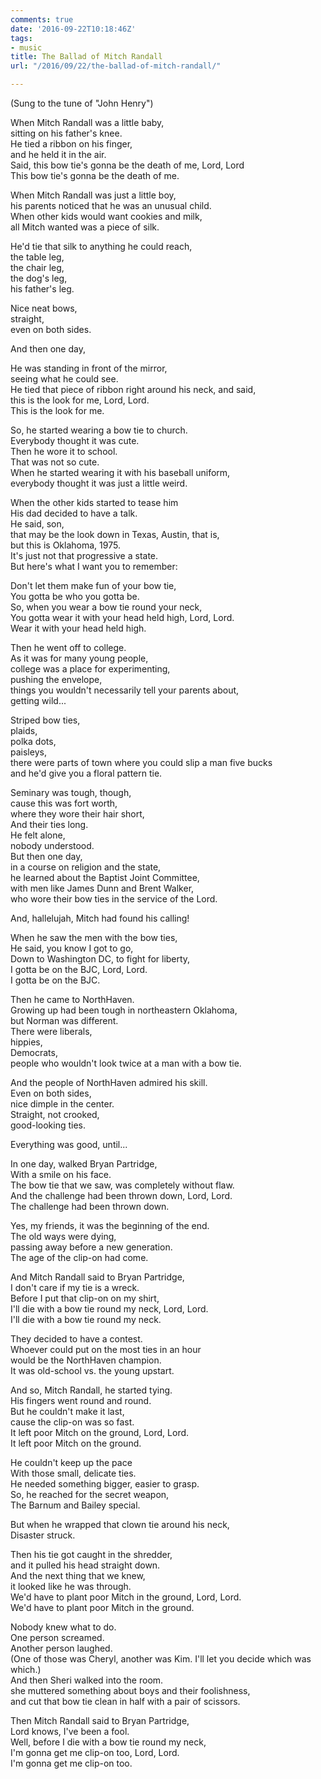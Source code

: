 ```yaml
---
comments: true
date: '2016-09-22T10:18:46Z'
tags:
- music
title: The Ballad of Mitch Randall
url: "/2016/09/22/the-ballad-of-mitch-randall/"

---
```

(Sung to the tune of "John Henry")

When Mitch Randall was a little baby,  
sitting on his father's knee.  
He tied a ribbon on his finger,  
and he held it in the air.  
Said, this bow tie's gonna be the death of me, Lord, Lord  
This bow tie's gonna be the death of me.

When Mitch Randall was just a little boy,  
his parents noticed that he was an unusual child.  
When other kids would want cookies and milk,  
all Mitch wanted was a piece of silk.

He'd tie that silk to anything he could reach,  
the table leg,  
the chair leg,  
the dog's leg,  
his father's leg.

Nice neat bows,  
straight,  
even on both sides.

And then one day,
  
He was standing in front of the mirror,  
seeing what he could see.  
He tied that piece of ribbon right around his neck, and said,  
this is the look for me, Lord, Lord.  
This is the look for me.
  
So, he started wearing a bow tie to church.  
Everybody thought it was cute.  
Then he wore it to school.  
That was not so cute.  
When he started wearing it with his baseball uniform,  
everybody thought it was just a little weird.


When the other kids started to tease him  
His dad decided to have a talk.   
He said, son,  
that may be the look down in Texas, Austin, that is,  
but this is Oklahoma, 1975.  
It's just not that progressive a state.  
But here's what I want you to remember:
  
Don't let them make fun of your bow tie,  
You gotta be who you gotta be.  
So, when you wear a bow tie round your neck,  
You gotta wear it with your head held high, Lord, Lord.  
Wear it with your head held high.
  
Then he went off to college.  
As it was for many young people,  
college was a place for experimenting,  
pushing the envelope,  
things you wouldn't necessarily tell your parents about,  
getting wild...

Striped bow ties,  
plaids,  
polka dots,  
paisleys,  
there were parts of town where you could slip a man five bucks  
and he'd give you a floral pattern tie.

Seminary was tough, though,  
cause this was fort worth,  
where they wore their hair short,  
And their ties long.  
He felt alone,  
nobody understood.  
But then one day,  
in a course on religion and the state,  
he learned about the Baptist Joint Committee,  
with men like James Dunn and Brent Walker,  
who wore their bow ties in the service of the Lord.

And, hallelujah, Mitch had found his calling!
  
When he saw the men with the bow ties,  
He said, you know I got to go,  
Down to Washington DC, to fight for liberty,  
I gotta be on the BJC, Lord, Lord.  
I gotta be on the BJC.
  
Then he came to NorthHaven.  
Growing up had been tough in northeastern Oklahoma,  
but Norman was different.  
There were liberals,  
hippies,  
Democrats,  
people who wouldn't look twice at a man with a bow tie.

And the people of NorthHaven admired his skill.  
Even on both sides,  
nice dimple in the center.  
Straight, not crooked,  
good-looking ties.

Everything was good, until...
  
In one day, walked Bryan Partridge,  
With a smile on his face.  
The bow tie that we saw, was completely without flaw.  
And the challenge had been thrown down, Lord, Lord.  
The challenge had been thrown down.

Yes, my friends, it was the beginning of the end.  
The old ways were dying,  
passing away before a new generation.  
The age of the clip-on had come.

And Mitch Randall said to Bryan Partridge,  
I don't care if my tie is a wreck.  
Before I put that clip-on on my shirt,  
I'll die with a bow tie round my neck, Lord, Lord.  
I'll die with a bow tie round my neck.

They decided to have a contest.   
Whoever could put on the most ties in an hour  
would be the NorthHaven champion.  
It was old-school vs. the young upstart.

And so, Mitch Randall, he started tying.  
His fingers went round and round.  
But he couldn't make it last,  
cause the clip-on was so fast.  
It left poor Mitch on the ground, Lord, Lord.  
It left poor Mitch on the ground.

He couldn't keep up the pace  
With those small, delicate ties.  
He needed something bigger, easier to grasp.  
So, he reached for the secret weapon,  
The Barnum and Bailey special.

But when he wrapped that clown tie around his neck,  
Disaster struck.

Then his tie got caught in the shredder,  
and it pulled his head straight down.  
And the next thing that we knew,  
it looked like he was through.  
We'd have to plant poor Mitch in the ground, Lord, Lord.  
We'd have to plant poor Mitch in the ground.

Nobody knew what to do.  
One person screamed.  
Another person laughed.  
(One of those was Cheryl, another was Kim. I'll let you decide which was which.)  
And then Sheri walked into the room.  
she muttered something about boys and their foolishness,  
and cut that bow tie clean in half with a pair of scissors.

Then Mitch Randall said to Bryan Partridge,  
Lord knows, I've been a fool.  
Well, before I die with a bow tie round my neck,  
I'm gonna get me clip-on too, Lord, Lord.  
I'm gonna get me clip-on too.
